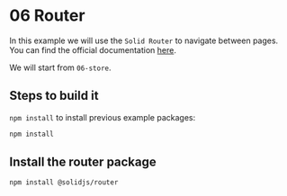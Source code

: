 # 06 Router

In this example we will use the `Solid Router` to navigate between pages. You can find the official documentation [here](https://docs.solidjs.com/guides/how-to-guides/routing-in-solid/solid-router).

We will start from `06-store`.

## Steps to build it

`npm install` to install previous example packages:

```bash
npm install
```

## Install the router package

```bash
npm install @solidjs/router
```
